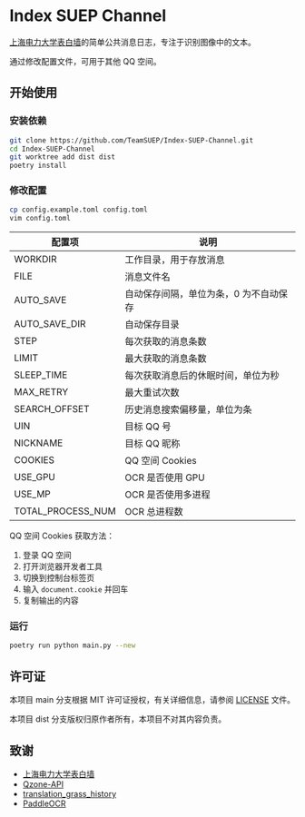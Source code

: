 # Index SUEP Channel

[上海电力大学表白墙](https://user.qzone.qq.com/1399896037/311)的简单公共消息日志，专注于识别图像中的文本。

通过修改配置文件，可用于其他 QQ 空间。

## 开始使用

### 安装依赖

```bash
git clone https://github.com/TeamSUEP/Index-SUEP-Channel.git
cd Index-SUEP-Channel
git worktree add dist dist
poetry install
```

### 修改配置

```bash
cp config.example.toml config.toml
vim config.toml
```

| 配置项            | 说明                                   |
| ----------------- | -------------------------------------- |
| WORKDIR           | 工作目录，用于存放消息                 |
| FILE              | 消息文件名                             |
| AUTO_SAVE         | 自动保存间隔，单位为条，0 为不自动保存 |
| AUTO_SAVE_DIR     | 自动保存目录                           |
| STEP              | 每次获取的消息条数                     |
| LIMIT             | 最大获取的消息条数                     |
| SLEEP_TIME        | 每次获取消息后的休眠时间，单位为秒     |
| MAX_RETRY         | 最大重试次数                           |
| SEARCH_OFFSET     | 历史消息搜索偏移量，单位为条           |
| UIN               | 目标 QQ 号                             |
| NICKNAME          | 目标 QQ 昵称                           |
| COOKIES           | QQ 空间 Cookies                        |
| USE_GPU           | OCR 是否使用 GPU                       |
| USE_MP            | OCR 是否使用多进程                     |
| TOTAL_PROCESS_NUM | OCR 总进程数                           |

QQ 空间 Cookies 获取方法：

1. 登录 QQ 空间
2. 打开浏览器开发者工具
3. 切换到控制台标签页
4. 输入 `document.cookie` 并回车
5. 复制输出的内容

### 运行

```bash
poetry run python main.py --new
```

## 许可证

本项目 main 分支根据 MIT 许可证授权，有关详细信息，请参阅 [LICENSE](https://github.com/TeamSUEP/Index-SUEP-Channel/blob/main/LICENSE) 文件。

本项目 dist 分支版权归原作者所有，本项目不对其内容负责。

## 致谢

- [上海电力大学表白墙](https://user.qzone.qq.com/1399896037/311)
- [Qzone-API](https://github.com/SmartHypercube/Qzone-API)
- [translation_grass_history](https://github.com/blueset/translation_grass_history)
- [PaddleOCR](https://github.com/PaddlePaddle/PaddleOCR)

